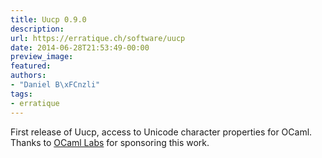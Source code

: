 ```yaml
---
title: Uucp 0.9.0
description:
url: https://erratique.ch/software/uucp
date: 2014-06-28T21:53:49-00:00
preview_image:
featured:
authors:
- "Daniel B\xFCnzli"
tags:
- erratique
---
```


<p>First release of Uucp, access to Unicode character properties for OCaml. Thanks to <a href="http://ocamllabs.io">OCaml Labs</a> for sponsoring this work.</p>
